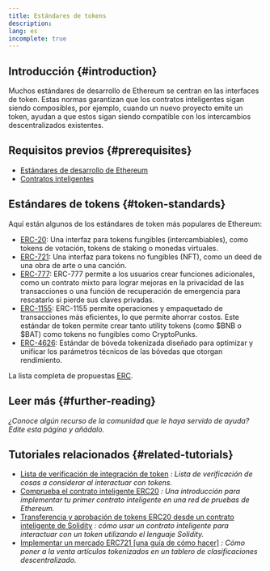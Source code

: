 ```yaml
---
title: Estándares de tokens
description:
lang: es
incomplete: true
---
```


## Introducción {#introduction}

Muchos estándares de desarrollo de Ethereum se centran en las interfaces de token. Estas normas garantizan que los contratos inteligentes sigan siendo composibles, por ejemplo, cuando un nuevo proyecto emite un token, ayudan a que estos sigan siendo compatible con los intercambios descentralizados existentes.

## Requisitos previos {#prerequisites}

- [Estándares de desarrollo de Ethereum](/developers/docs/standards/)
- [Contratos inteligentes](/developers/docs/smart-contracts/)

## Estándares de tokens {#token-standards}

Aquí están algunos de los estándares de token más populares de Ethereum:

- [ERC-20](/developers/docs/standards/tokens/erc-20/): Una interfaz para tokens fungibles (intercambiables), como tokens de votación, tokens de staking o monedas virtuales.
- [ERC-721](/developers/docs/standards/tokens/erc-721/): Una interfaz para tokens no fungibles (NFT), como un deed de una obra de arte o una canción.
- [ERC-777](/developers/docs/standards/tokens/erc-777/): ERC-777 permite a los usuarios crear funciones adicionales, como un contrato mixto para lograr mejoras en la privacidad de las transacciones o una función de recuperación de emergencia para rescatarlo si pierde sus claves privadas.
- [ERC-1155](/developers/docs/standards/tokens/erc-1155/): ERC-1155 permite operaciones y empaquetado de transacciones más eficientes, lo que permite ahorrar costos. Este estándar de token permite crear tanto utility tokens (como $BNB o $BAT) como tokens no fungibles como CryptoPunks.
- [ERC-4626](/developers/docs/standards/tokens/erc-4626/): Estándar de bóveda tokenizada diseñado para optimizar y unificar los parámetros técnicos de las bóvedas que otorgan rendimiento.

La lista completa de propuestas [ERC](https://eips.ethereum.org/erc).

## Leer más {#further-reading}

_¿Conoce algún recurso de la comunidad que le haya servido de ayuda? Edite esta página y añádalo._

## Tutoriales relacionados {#related-tutorials}

- [Lista de verificación de integración de token](/developers/tutorials/token-integration-checklist/) _: Lista de verificación de cosas a considerar al interactuar con tokens._
- [Comprueba el contrato inteligente ERC20](/developers/tutorials/understand-the-erc-20-token-smart-contract/) _: Una introducción para implementar tu primer contrato inteligente en una red de pruebas de Ethereum._
- [Transferencia y aprobación de tokens ERC20 desde un contrato inteligente de Solidity](/developers/tutorials/transfers-and-approval-of-erc-20-tokens-from-a-solidity-smart-contract/) _: cómo usar un contrato inteligente para interactuar con un token utilizando el lenguaje Solidity._
- [Implementar un mercado ERC721 [una guía de cómo hacer]](/developers/tutorials/how-to-implement-an-erc721-market/) _: Cómo poner a la venta artículos tokenizados en un tablero de clasificaciones descentralizado._
